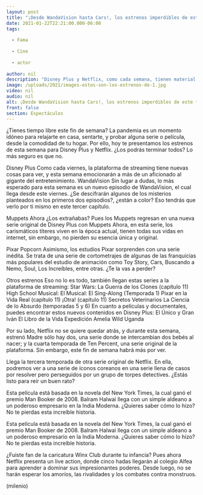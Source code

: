 ```yaml
---
layout: post
title: "¡Desde WandaVision hasta Cars!, los estrenos imperdibles de este fin de semana"
date: 2021-01-22T22:21:00.000-06:00
tags:
  
  - Fama
  
  - Cine
  
  - actor
  
author: nil
description: "Disney Plus y Netflix, como cada semana, tienen material nuevo que ofrecer, y este fin hay bastante que ver. "
image: /uploads/2021/images-estos-son-los-estrenos-de-1.jpg
video: nil
audio: nil
alt: ¡Desde WandaVision hasta Cars!, los estrenos imperdibles de este fin de semana
front: false
section: Espectáculos
---
```


¿Tienes tiempo libre este fin de semana? La pandemia es un momento idóneo para relajarte en casa, sentarte, y probar alguna serie o película, desde la comodidad de tu hogar. Por ello, hoy te presentamos los estrenos de esta semana para Disney Plus y Netflix. ¿Los podrás terminar todos? Lo más seguro es que no. 

Disney Plus Como cada viernes, la plataforma de streaming tiene nuevas cosas para ver, y esta semana emocionarán a más de un aficionado al gigante del entretenimiento. WandaVision Sin lugar a dudas, lo más esperado para esta semana es un nuevo episodio de WandaVision, el cual llega desde este viernes. ¿Se descifrarán algunos de los misterios planteados en los primeros dos episodios?, ¿están a color? Eso tendrás que verlo por ti mismo en este tercer capítulo. 

Muppets Ahora ¿Los extrañabas? Pues los Muppets regresan en una nueva serie original de Disney Plus con Muppets Ahora, en esta serie, los carismáticos títeres viven en la época actual, tienen todas sus vidas en internet, sin embargo, no pierden su esencia única y original. 

Pixar Popcorn Asimismo, los estudios Pixar sorprenden con una serie inédita. Se trata de una serie de cortometrajes de algunas de las franquicias más populares del estudio de animación como Toy Story, Cars, Buscando a Nemo, Soul, Los Increíbles, entre otras. ¿Te la vas a perder? 

Otros estrenos Eso no lo es todo, también llegan estas series a la plataforma de streaming: Star Wars: La Guerra de los Clones (capítulo 11) High School Musical: El Musical: El Sing-Along (Temporada 1) Pixar en la Vida Real (capítulo 11) ¡Otra! (capítulo 11) Secretos Veterinarios La Ciencia de lo Absurdo (temporadas 5 y 6) En cuanto a películas y documentales, puedes encontrar estos nuevos contenidos en Disney Plus: El Único y Gran Iván El Libro de la Vida Expedición Amelia Wild Uganda 

Por su lado, Netflix no se quiere quedar atrás, y durante esta semana, estrenó Madre sólo hay dos, una serie donde se intercambian dos bebés al nacer; y la cuarta temporada de Ten Percent, una serie original de la plataforma. Sin embargo, este fin de semana habrá más por ver. 

Llega la tercera temporada de otra serie original de Netflix. En ella, podremos ver a una serie de íconos coreanos en una serie llena de casos por resolver pero perseguidos por un grupo de torpes detectives. ¿Estás listo para reír un buen rato? 

Esta película está basada en la novela del New York Times, la cual ganó el premio Man Booker de 2008. Balram Halwai llega con un simple aldeano a un poderoso empresario en la India Moderna. ¿Quieres saber cómo lo hizo? No te pierdas esta increíble historia. 

Esta película está basada en la novela del New York Times, la cual ganó el premio Man Booker de 2008. Balram Halwai llega con un simple aldeano a un poderoso empresario en la India Moderna. ¿Quieres saber cómo lo hizo? No te pierdas esta increíble historia. 

¿Fuiste fan de la caricatura Winx Club durante tu infancia? Pues ahora Netflix presenta un live action, donde cinco hadas llegarán al colegio Alfea para aprender a dominar sus impresionantes poderes. Desde luego, no se harán esperar los amoríos, las rivalidades y los combates contra monstruos. 

(milenio)